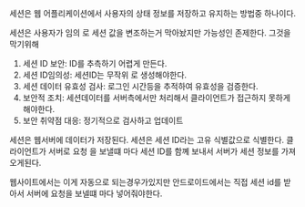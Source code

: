 세션은 웹 어플리케이션에서 사용자의 상태 정보를 저장하고 유지하는 방법중 하나이다.

세션은 사용자가 임의 로 세션 값을 변조하는거 막아놨지만
가능성인 존제한다. 그것을 막기위해
1. 세션 ID 보안: ID를 추측하기 어렵게 만든다.
2. 세션 ID임의성: 세션ID는 무작위 로 생성해야한다.
3. 세션 데이터 유효성 검사: 로그인 시간등을 추적하여 유효성을 검증한다. 
4. 보안적 조치: 세션데이터를 서버측에서만 처리해서 클라이언트가 접근하지 못하게 해야한다.
5. 보안 취약점 대응: 정기적으로 검사하고 업데이트

세션은 웹서버에 데이터가 저장된다.
세션은 세션 ID라는 고유 식별값으로 식별한다.
클라이언트가 서버로 요청 을 보낼떄 마다 세션 ID를 함꼐 보내서 서버가 세션 정보를 가져오게된다.

웹사이트에서는 이게 자동으로 되는경우가있지만
안드로이드에서는 직접 세션 id를 받아서 서버에 요청을 보넬떄 마다 넣어줘야한다.

